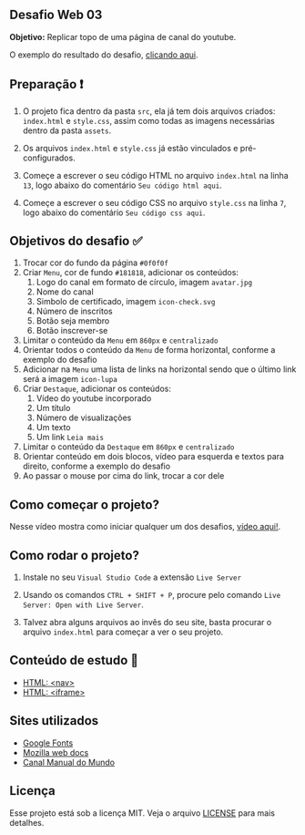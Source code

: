 ## Desafio Web 03

**Objetivo:** Replicar topo de uma página de canal do youtube.

O exemplo do resultado do desafio, [clicando aqui](https://codelabs-36174.web.app/desafio-web-03).

## Preparação :exclamation:

1. O projeto fica dentro da pasta `src`, ela já tem dois arquivos criados: `index.html` e `style.css`, assim como todas as imagens necessárias dentro da pasta `assets`.

1. Os arquivos `index.html` e `style.css` já estão vinculados e pré-configurados.

1. Começe a escrever o seu código HTML no arquivo `index.html` na linha `13`, logo abaixo do comentário `Seu código html aqui`.

1. Começe a escrever o seu código CSS no arquivo `style.css` na linha `7`, logo abaixo do comentário `Seu código css aqui`.

## Objetivos do desafio :white_check_mark:

1. Trocar cor do fundo da página `#0f0f0f`
1. Criar `Menu`, cor de fundo `#181818`, adicionar os conteúdos:
   1. Logo do canal em formato de círculo, imagem `avatar.jpg`
   1. Nome do canal
   1. Simbolo de certificado, imagem `icon-check.svg`
   1. Número de inscritos
   1. Botão seja membro
   1. Botão inscrever-se
1. Limitar o conteúdo da `Menu` em `860px` e `centralizado`
1. Orientar todos o conteúdo da `Menu` de forma horizontal, conforme a exemplo do desafio
1. Adicionar na `Menu` uma lista de links na horizontal sendo que o último link será a imagem `icon-lupa`
1. Criar `Destaque`, adicionar os conteúdos:
   1. Vídeo do youtube incorporado
   1. Um título
   1. Número de visualizações
   1. Um texto
   1. Um link `Leia mais`
1. Limitar o conteúdo da `Destaque` em `860px` e `centralizado`
1. Orientar conteúdo em dois blocos, vídeo para esquerda e textos para direito, conforme a exemplo do desafio
1. Ao passar o mouse por cima do link, trocar a cor dele

## Como começar o projeto?

Nesse vídeo mostra como iniciar qualquer um dos desafios, [vídeo aqui!](https://www.youtube.com/watch?v=Vph1CUip0ik).

## Como rodar o projeto?

1. Instale no seu `Visual Studio Code` a extensão `Live Server`

1. Usando os comandos `CTRL + SHIFT + P`, procure pelo comando `Live Server: Open with Live Server`.

1. Talvez abra alguns arquivos ao invês do seu site, basta procurar o arquivo `index.html` para começar a ver o seu projeto.

## Conteúdo de estudo :book:

- [HTML: \<nav\>](https://developer.mozilla.org/pt-BR/docs/Web/HTML/Element/nav)
- [HTML: \<iframe\>](https://developer.mozilla.org/pt-BR/docs/Web/HTML/Element/iframe)

## Sites utilizados

- [Google Fonts](https://fonts.google.com/)
- [Mozilla web docs](https://developer.mozilla.org/)
- [Canal Manual do Mundo](https://www.youtube.com/user/iberethenorio)

## Licença

Esse projeto está sob a licença MIT. Veja o arquivo [LICENSE](/LICENSE) para mais detalhes.
